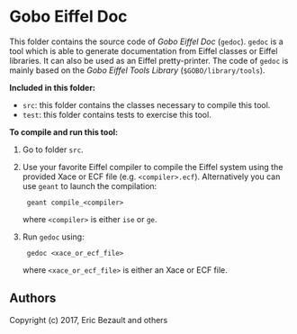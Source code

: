 # Gobo Eiffel Doc

This folder contains the source code of *Gobo Eiffel Doc*
(`gedoc`). `gedoc` is a tool which is able to generate
documentation from Eiffel classes or Eiffel libraries.
It can also be used as an Eiffel pretty-printer.
The code of `gedoc` is mainly based on the *Gobo Eiffel Tools
Library* (`$GOBO/library/tools`).

**Included in this folder:**

* `src`: this folder contains the classes necessary to compile this tool.
* `test`: this folder contains tests to exercise this tool.

**To compile and run this tool:**

1. Go to folder `src`.

2. Use your favorite Eiffel compiler to compile the Eiffel system using
   the provided Xace or ECF file (e.g. `<compiler>.ecf`). Alternatively
   you can use `geant` to launch the compilation:
   
        geant compile_<compiler>
       
    where `<compiler>` is either `ise` or `ge`.

3. Run `gedoc` using:

        gedoc <xace_or_ecf_file>

    where `<xace_or_ecf_file>` is either an Xace or ECF file.

## Authors

Copyright (c) 2017, Eric Bezault and others
